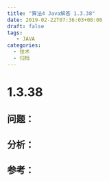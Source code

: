 ```yaml
---
title: "算法4 Java解答 1.3.38"
date: 2019-02-22T07:36:03+08:00
draft: false
tags:
   - JAVA
categories:
  - 技术
  - 归档
---
```



# 1.3.38

## 问题：


## 分析：


## 参考：


